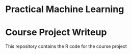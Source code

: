 Practical Machine Learning
==========================

Course Project Writeup
======================

This repository contains the R code for the course project

